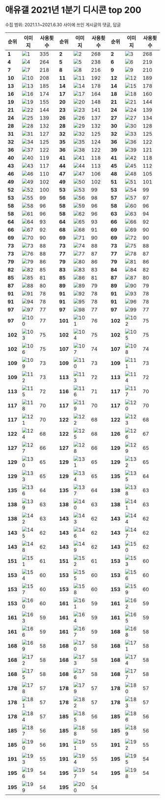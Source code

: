 # 애유갤 2021년 1분기 디시콘 top 200
수집 범위: 2021.1.1~2021.6.30 사이에 쓰인 게시글의 댓글, 답글

|순위|이미지|사용횟수|순위|이미지|사용횟수|순위|이미지|사용횟수|
|-|-|-|-|-|-|-|-|-|
|**1**|![1](img/1.png)|335|**2**|![2](img/2.png)|268|**2**|![3](img/3.png)|268|
|**4**|![4](img/4.gif)|264|**5**|![5](img/5.gif)|238|**6**|![6](img/6.png)|219|
|**7**|![7](img/7.png)|218|**8**|![8](img/8.gif)|216|**9**|![9](img/9.png)|210|
|**10**|![10](img/10.png)|208|**11**|![11](img/11.png)|192|**12**|![12](img/12.png)|189|
|**13**|![13](img/13.png)|185|**14**|![14](img/14.gif)|178|**14**|![15](img/15.png)|178|
|**16**|![16](img/16.png)|174|**17**|![17](img/17.png)|164|**18**|![18](img/18.png)|160|
|**19**|![19](img/19.png)|155|**20**|![20](img/20.gif)|148|**21**|![21](img/21.gif)|144|
|**21**|![22](img/22.png)|144|**23**|![23](img/23.png)|141|**24**|![24](img/24.png)|139|
|**24**|![25](img/25.png)|139|**26**|![26](img/26.png)|137|**27**|![27](img/27.png)|134|
|**28**|![28](img/28.gif)|132|**28**|![29](img/29.png)|132|**30**|![30](img/30.png)|128|
|**31**|![31](img/31.gif)|127|**32**|![32](img/32.png)|125|**32**|![33](img/33.gif)|125|
|**32**|![34](img/34.png)|125|**35**|![35](img/35.png)|124|**36**|![36](img/36.png)|122|
|**36**|![37](img/37.png)|122|**36**|![38](img/38.png)|122|**39**|![39](img/39.png)|121|
|**40**|![40](img/40.gif)|119|**41**|![41](img/41.gif)|118|**41**|![42](img/42.gif)|118|
|**43**|![43](img/43.png)|117|**44**|![44](img/44.gif)|113|**45**|![45](img/45.png)|112|
|**46**|![46](img/46.png)|110|**47**|![47](img/47.png)|106|**48**|![48](img/48.png)|105|
|**49**|![49](img/49.png)|102|**49**|![50](img/50.gif)|102|**51**|![51](img/51.png)|101|
|**52**|![52](img/52.gif)|100|**53**|![53](img/53.png)|99|**53**|![54](img/54.png)|99|
|**53**|![55](img/55.png)|99|**56**|![56](img/56.png)|98|**57**|![57](img/57.png)|97|
|**58**|![58](img/58.gif)|96|**58**|![59](img/59.png)|96|**58**|![60](img/60.png)|96|
|**58**|![61](img/61.png)|96|**58**|![62](img/62.png)|96|**63**|![63](img/63.gif)|94|
|**64**|![64](img/64.png)|93|**64**|![65](img/65.png)|93|**66**|![66](img/66.png)|92|
|**66**|![67](img/67.png)|92|**68**|![68](img/68.png)|91|**69**|![69](img/69.gif)|90|
|**69**|![70](img/70.png)|90|**69**|![71](img/71.png)|90|**69**|![72](img/72.gif)|90|
|**73**|![73](img/73.png)|88|**73**|![74](img/74.gif)|88|**73**|![75](img/75.png)|88|
|**73**|![76](img/76.png)|88|**77**|![77](img/77.png)|87|**77**|![78](img/78.gif)|87|
|**79**|![79](img/79.png)|86|**79**|![80](img/80.gif)|86|**79**|![81](img/81.png)|86|
|**82**|![82](img/82.png)|85|**83**|![83](img/83.png)|83|**84**|![84](img/84.png)|82|
|**85**|![85](img/85.png)|81|**85**|![86](img/86.gif)|81|**87**|![87](img/87.png)|80|
|**87**|![88](img/88.gif)|80|**89**|![89](img/89.png)|79|**89**|![90](img/90.png)|79|
|**91**|![91](img/91.gif)|78|**91**|![92](img/92.png)|78|**91**|![93](img/93.png)|78|
|**91**|![94](img/94.gif)|78|**91**|![95](img/95.png)|78|**91**|![96](img/96.png)|78|
|**97**|![97](img/97.png)|77|**97**|![98](img/98.gif)|77|**97**|![99](img/99.png)|77|
|**97**|![100](img/100.png)|77|**101**|![101](img/101.png)|76|**102**|![102](img/102.gif)|75|
|**102**|![103](img/103.png)|75|**102**|![104](img/104.png)|75|**102**|![105](img/105.png)|75|
|**102**|![106](img/106.png)|75|**107**|![107](img/107.png)|74|**107**|![108](img/108.png)|74|
|**109**|![109](img/109.gif)|73|**109**|![110](img/110.png)|73|**109**|![111](img/111.png)|73|
|**109**|![112](img/112.gif)|73|**113**|![113](img/113.gif)|72|**113**|![114](img/114.png)|72|
|**113**|![115](img/115.png)|72|**116**|![116](img/116.gif)|71|**117**|![117](img/117.gif)|70|
|**117**|![118](img/118.png)|70|**117**|![119](img/119.png)|70|**117**|![120](img/120.png)|70|
|**117**|![121](img/121.png)|70|**122**|![122](img/122.gif)|68|**122**|![123](img/123.gif)|68|
|**122**|![124](img/124.gif)|68|**122**|![125](img/125.gif)|68|**126**|![126](img/126.gif)|67|
|**127**|![127](img/127.png)|66|**127**|![128](img/128.png)|66|**129**|![129](img/129.png)|65|
|**129**|![130](img/130.png)|65|**129**|![131](img/131.png)|65|**129**|![132](img/132.png)|65|
|**129**|![133](img/133.png)|65|**129**|![134](img/134.png)|65|**135**|![135](img/135.png)|64|
|**135**|![136](img/136.gif)|64|**135**|![137](img/137.gif)|64|**138**|![138](img/138.png)|63|
|**138**|![139](img/139.png)|63|**138**|![140](img/140.png)|63|**138**|![141](img/141.gif)|63|
|**138**|![142](img/142.png)|63|**143**|![143](img/143.png)|62|**143**|![144](img/144.png)|62|
|**143**|![145](img/145.png)|62|**143**|![146](img/146.png)|62|**143**|![147](img/147.png)|62|
|**143**|![148](img/148.gif)|62|**143**|![149](img/149.png)|62|**143**|![150](img/150.png)|62|
|**151**|![151](img/151.gif)|61|**151**|![152](img/152.gif)|61|**153**|![153](img/153.gif)|60|
|**153**|![154](img/154.png)|60|**153**|![155](img/155.gif)|60|**153**|![156](img/156.png)|60|
|**153**|![157](img/157.png)|60|**153**|![158](img/158.png)|60|**153**|![159](img/159.gif)|60|
|**153**|![160](img/160.png)|60|**161**|![161](img/161.gif)|59|**161**|![162](img/162.png)|59|
|**161**|![163](img/163.gif)|59|**161**|![164](img/164.png)|59|**161**|![165](img/165.gif)|59|
|**161**|![166](img/166.gif)|59|**161**|![167](img/167.png)|59|**168**|![168](img/168.gif)|58|
|**168**|![169](img/169.gif)|58|**168**|![170](img/170.gif)|58|**168**|![171](img/171.png)|58|
|**168**|![172](img/172.gif)|58|**168**|![173](img/173.png)|58|**168**|![174](img/174.gif)|58|
|**168**|![175](img/175.png)|58|**168**|![176](img/176.png)|58|**168**|![177](img/177.png)|58|
|**178**|![178](img/178.png)|57|**178**|![179](img/179.png)|57|**178**|![180](img/180.png)|57|
|**178**|![181](img/181.png)|57|**178**|![182](img/182.png)|57|**178**|![183](img/183.png)|57|
|**178**|![184](img/184.png)|57|**185**|![185](img/185.png)|56|**185**|![186](img/186.png)|56|
|**185**|![187](img/187.png)|56|**185**|![188](img/188.png)|56|**185**|![189](img/189.png)|56|
|**185**|![190](img/190.png)|56|**191**|![191](img/191.png)|55|**191**|![192](img/192.gif)|55|
|**191**|![193](img/193.gif)|55|**191**|![194](img/194.png)|55|**195**|![195](img/195.gif)|54|
|**195**|![196](img/196.png)|54|**195**|![197](img/197.png)|54|**195**|![198](img/198.png)|54|
|**195**|![199](img/199.png)|54|**195**|![200](img/200.png)|54|
